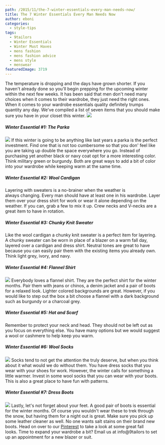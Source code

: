 ```yaml
---
path: /2015/11/the-7-winter-essentials-every-man-needs-now/
title: The 7 Winter Essentials Every Man Needs Now
author: eboni
categories: 
  - style-tips
tags: 
  - 9tailors
  - Winter Essentials
  - Winter Must Haves
  - mens fashion
  - mens fashion advice
  - mens style
  - menswear
featuredImage: 3719
---
```

The temperature is dropping and the days have grown shorter. If you haven't already done so you'll begin prepping for the upcoming winter within the next few weeks. It has been said that men don't need many choices when it comes to their wardrobe, they just need the right ones. When it comes to your wardrobe essentials quality definitely trumps quantity any day. We've compiled a list of seven items that you should make sure you have in your closet this winter. ![](https://ci3.googleusercontent.com/proxy/Qhta4tgoJ54sCEg8Niqclo1kavg1cRrHXT4MnSLxtRZqy_XpsPbVkUoSC3ZVNz2Hhig6J4PialcQDKUT8NAWREoY9YF_GxOtdB1nDpFakolrPxnObx3AMV8Lm9yVBs89O00MKG5MkdsE2Qs6MU99=s0-d-e1-ft#http://ak1.polyvoreimg.com/cgi/img-set/cid/181125472/id/2q8SUUmC5RGZroYXtvvecw/size/y.jpg)

##### **Winter Essential #1: The Parka**

![](http://static.zara.net/photos//2015/I/0/2/p/9320/350/605/2/w/400/9320350605_6_1_1.jpg?timestamp=1444124930349) If this winter is going to be anything like last years a parka is the perfect investment. Find one that is not too cumbersome so that you don' feel like you are taking up double the space everywhere you go. Instead of purchasing yet another black or navy coat opt for a more interesting color. Think military green or burgundy. Both are great ways to add a bit of color into your wardrobe while keeping warm at the same time.

##### **Winter Essential #2: Wool Cardigan**

Layering with sweaters is a no-brainer when the weather is always changing. Every man should have at least one in his wardrobe. Layer them over your dress shirt for work or wear it alone depending on the weather. If you can, grab a few to mix it up. Crew necks and V-necks are a great item to have in rotation.

##### **Winter Essential #3: Chunky Knit Sweater**

Like the wool cardigan a chunky knit sweater is a perfect item for layering. A chunky sweater can be worn in place of a blazer on a warm fall day, layered over a cardigan and dress shirt. Neutral tones are great to have because you can easily pair them with the existing items you already own. Think light grey, ivory, and navy.

##### **Winter Essential #4: Flannel Shirt**

![](https://s-media-cache-ak0.pinimg.com/736x/33/0f/aa/330faaf689d956ef3afaef73ea717341.jpg) Everybody loves a flannel shirt. They are the perfect shirt for the winter months. Pair them with jeans or chinos, a denim jacket and a pair of boots for a relaxed look. Lighter colored backgrounds are great. However, if you would like to step out the box a bit choose a flannel with a dark background such as burgundy or a charcoal grey.

##### **Winter Essential #5: Hat and Scarf**

Remember to protect your neck and head. They should not be left out as you focus on everything else. You have many options but we would suggest a wool or cashmere to help keep you warm.

##### **Winter Essential #6: Wool Socks**

![](https://s-media-cache-ak0.pinimg.com/736x/30/69/8b/30698be9f748f310d4b2f78650b5b594.jpg) Socks tend to not get the attention the truly deserve, but when you think about it what would we do without them. You have dress socks that you wear with your shoes for work. However, the winter calls for something a little warmer. Invest in some wool socks that you can wear with your boots. This is also a great place to have fun with patterns.

##### **Winter Essential #7: Dress Boots**

![](https://s-media-cache-ak0.pinimg.com/736x/9c/3a/a1/9c3aa1f6ea798ce99669c4669158b810.jpg) Lastly, let's not forget about your feet. A good pair of boots is essential for the winter months. Of course you wouldn't wear these to trek through the snow, but having them for a night out is great. Make sure you pick up some leather cleaner as well. No one wants salt stains on their brand new boots. Head on over to our [Pinterest](https://www.pinterest.com/9tailors/fall-looks/) to take a look at some great fall looks. Time to expand your wardrobe a bit? Email us at info@9tailors to set up an appointment for a new blazer or suit.